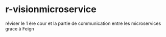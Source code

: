 # r-visionmicroservice
réviser le 1 ère cour et la partie de communication entre les microservices grace à Feign
